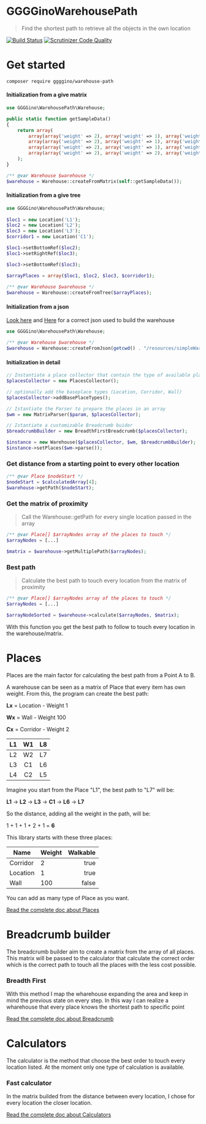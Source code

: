 # GGGGinoWarehousePath

> Find the shortest path to retrieve all the objects in the own location

[![Build Status](https://travis-ci.com/GGGGino/WarehousePath.svg?branch=master)](https://travis-ci.com/GGGGino/WarehousePath)
[![Scrutinizer Code Quality](https://scrutinizer-ci.com/g/GGGGino/WarehousePath/badges/quality-score.png?b=master)](https://scrutinizer-ci.com/g/GGGGino/WarehousePath/?branch=master)

# Get started

```
composer require ggggino/warehouse-path
```

#### Initialization from a give matrix

```php
use GGGGino\WarehousePath\Warehouse;

public static function getSampleData()
{
    return array(
        array(array('weight' => 2), array('weight' => 1), array('weight' => 100), array('weight' => 1), array('weight' => 2), array('weight' => 1)),
        array(array('weight' => 2), array('weight' => 1), array('weight' => 100), array('weight' => 1), array('weight' => 2), array('weight' => 1)),
        array(array('weight' => 2), array('weight' => 1), array('weight' => 100), array('weight' => 1), array('weight' => 2), array('weight' => 1)),
        array(array('weight' => 2), array('weight' => 2), array('weight' =>   2), array('weight' => 2), array('weight' => 2), array('weight' => 1))
    );
}

/** @var Warehouse $warehouse */
$warehouse = Warehouse::createFromMatrix(self::getSampleData());
```

#### Initialization from a give tree

```php
use GGGGino\WarehousePath\Warehouse;
        
$loc1 = new Location('L1');
$loc2 = new Location('L2');
$loc3 = new Location('L3');
$corridor1 = new Location('C1');

$loc1->setBottomRef($loc2);
$loc1->setRightRef($loc3);

$loc3->setBottomRef($loc3);

$arrayPlaces = array($loc1, $loc2, $loc3, $corridor1);
        
/** @var Warehouse $warehouse */
$warehouse = Warehouse::createFromTree($arrayPlaces);
```

#### Initialization from a json

[Look here](resources/simpleWarehouse.json) and [Here](resources/biggerWarehouse.json)
for a correct json used to build the warehouse

```php
use GGGGino\WarehousePath\Warehouse;

/** @var Warehouse $warehouse */
$warehouse = Warehouse::createFromJson(getcwd() . "/resources/simpleWarehouse.json")
```

#### Initialization in detail

```php
// Instantiate a place collector that contain the type of available places
$placesCollector = new PlacesCollector();

// optionally add the baseplace types (Location, Corridor, Wall)
$placesCollector->addBasePlaceTypes();

// Istantiate the Parser to prepare the places in an array
$wm = new MatrixParser($param, $placesCollector);

// Istantiate a customizable Breadcrumb buider 
$breadcrumbBuilder = new BreadthFirstBreadcrumb($placesCollector);

$instance = new Warehouse($placesCollector, $wm, $breadcrumbBuilder);
$instance->setPlaces($wm->parse());
```

### Get distance from a starting point to every other location
```php
/** @var Place $nodeStart */
$nodeStart = $calculatedArray[4];
$warehouse->getPath($nodeStart);
```

### Get the matrix of proximity

> Call the Warehouse::getPath for every single location passed in the array
```php
/** @var Place[] $arrayNodes array of the places to touch */
$arrayNodes = [...]

$matrix = $warehouse->getMultiplePath($arrayNodes);
```

### Best path

> Calculate the best path to touch every location from the matrix of proximity

```php
/** @var Place[] $arrayNodes array of the places to touch */
$arrayNodes = [...]

$arrayNodeSorted = $warehouse->calculate($arrayNodes, $matrix);
```

With this function you get the best path to follow to touch every location
in the warehouse/matrix.

# Places

Places are the main factor for calculating the best path from a Point A to B.

A warehouse can be seen as a matrix of Place that every item has own weight. 
From this, the program can create the best path:

**Lx** = Location - Weight 1

**Wx** = Wall - Weight 100

**Cx** = Corridor - Weight 2

| L1 | W1 | L8 |
|:--:|:--:|:--:|
| L2 | W2 | L7 |
| L3 | C1 | L6 |
| L4 | C2 | L5 |

Imagine you start from the Place "L1", the best path to "L7" will be:

**L1** -> **L2** -> **L3** -> **C1** -> **L6** -> **L7**

So the distance, adding all the weight in the path, will be:

1 + 1 + 1 + 2 + 1 = **6**

This library starts with these three places:

| Name          | Weight           | Walkable         |
| ------------- |:---------------- | ----------------:|
| Corridor      | 2                | true             |
| Location      | 1                | true             |
| Wall          | 100              | false            |

You can add as many type of Place as you want.

[Read the complete doc about Places](docs/places.md)

# Breadcrumb builder

The breadcrumb builder aim to create a matrix from the array of all places.
This matrix will be passed to the calculator that calculate the correct order
which is the correct path to touch all the places with the less cost possible.

### Breadth First

With this method I map the wharehouse expanding the area and keep in mind the previous 
state on every step. In this way I can realize a wharehouse that every place knows the shortest
path to specific point

[Read the complete doc about Breadcrumb](docs/breadcrumb_builder.md)

# Calculators

The calculator is the method that choose the best order to touch every location listed.
At the moment only one type of calculation is available.

### Fast calculator

In the matrix builded from the distance between every location,
I chose for every location the closer location.

[Read the complete doc about Calculators](docs/calculators.md)
